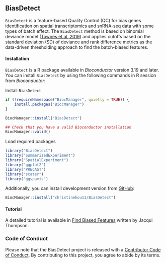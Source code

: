 ## BiasDetect

`BiasDetect` is a feature-based Quality Control (QC) for bias genes identification on spatial transcriptomics and snRNA-seq data with some types of batch effect. The `BiasDetect` method is based on binomial deviance model ([Townes et al, 2019](https://genomebiology.biomedcentral.com/articles/10.1186/s13059-019-1861-6)) and applies cutoffs based on the standard deviation (SD) of deviance and rank difference metrics as the data-driven thresholding approach to find the batch-biased features.

#### Installation

`BiasDetect` is a R package available in *Bioconductor* version 3.19 and later. You can install `BiasDetect` by using the following commands in R session from *Bioconductor*:

Install `BiasDetect`

``` r
if (!requireNamespace("BiocManager", quietly = TRUE)) {
    install.packages("BiocManager")
}

BiocManager::install("BiasDetect")

## Check that you have a valid Bioconductor installation
BiocManager::valid()
```

Load required packages

``` r
library("BiasDetect")
library("SummarizedExperiment")
library("SpatialExperiment")
library("ggplot2")
library("PRECAST")
library("scater")
library("ggspavis")
```

Additionally, you can install development version from [GitHub](https://christinehou11.github.io/BiasDetect):

``` r
BiocManager::install("christinehou11/BiasDetect")
```

#### Tutorial

A detailed tutorial is available in [Find Biased Features](https://jac-thom.github.io/findBiasedFeatures/) written by Jacqui Thompson.

### Code of Conduct
  
Please note that the BiasDetect project is released with a [Contributor Code of Conduct](https://christinehou11.github.io/BiasDetect/CODE_OF_CONDUCT.html). By contributing to this project, you agree to abide by its terms.
